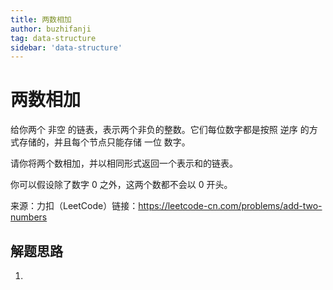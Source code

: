 ```yaml
---
title: 两数相加
author: buzhifanji
tag: data-structure
sidebar: 'data-structure'
---
```


# 两数相加

给你两个 非空 的链表，表示两个非负的整数。它们每位数字都是按照 逆序 的方式存储的，并且每个节点只能存储 一位 数字。

请你将两个数相加，并以相同形式返回一个表示和的链表。

你可以假设除了数字 0 之外，这两个数都不会以 0 开头。

来源：力扣（LeetCode）链接：https://leetcode-cn.com/problems/add-two-numbers

## 解题思路

1.